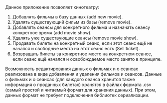 Данное приложение позволяет кинотеатру:
1. Добавлять фильмы в базу данных (add new movie).
2. Удалять существующий фильм из базы  (remove movie).
3. Добавлять сеансы для конкретного фильма и назначать сеансу конкретное время (add movie show).
4. Удалять уже существующие сеансы (remove movie show).
5. Продавать билеты на конкретный сеанс, если этот сеанс ещё не начался и свободные места на этот сеанс есть (Sell ticket).
6. Возвращать билеты за конкретное место на конкретном сеансе, если сеанс ещё начался и освобождаемое место занято в принципе.

Возможность редактирования данных о фильмах и о сеансах реализована в виде добавления и удаления фильмов и сеансов.
Данные о фильмах и о сеансах (для каждого сеанса хранится также информация о проданных билетах) хранятся в файлах формата .csv (самый простой и читаемый формат для хранения данных). При этом, данных формат не требует подключения библиотек сериализации.
